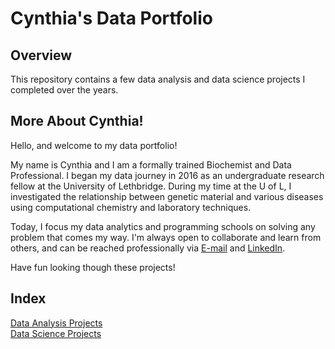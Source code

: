 # Cynthia's Data Portfolio

## Overview
This repository contains a few data analysis and data science projects I completed over the years.

## More About Cynthia!
Hello, and welcome to my data portfolio! 

My name is Cynthia and I am a formally trained Biochemist and Data Professional. I began my data journey in 2016 as an undergraduate research fellow at the University of Lethbridge. During my time at the U of L, I investigated the relationship between genetic material and various diseases using computational chemistry and laboratory techniques. 

Today, I focus my data analytics and programming schools on solving any problem that comes my way. I'm always open to collaborate and learn from others, and can be reached professionally via [E-mail](mailto:cynthiafonderson@gmail.com) and [LinkedIn](https://www.linkedin.com/in/cynthiafonderson/).

Have fun looking though these projects!


## Index
[Data Analysis Projects](https://github.com/cfonderson/portfolio/tree/main/Data%20Analytics) <br>
[Data Science Projects](https://github.com/cfonderson/portfolio/tree/main/Data%Science) <br>
